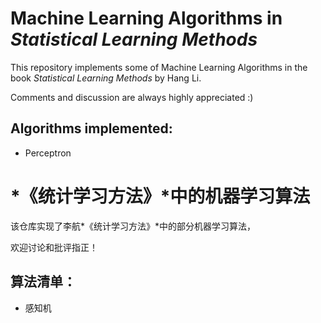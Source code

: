 # Machine Learning Algorithms in *Statistical Learning Methods*

This repository implements some of Machine Learning Algorithms in the book *Statistical Learning Methods* by Hang Li.

Comments and discussion are always highly appreciated :)

## Algorithms implemented:

- Perceptron 



#  *《统计学习方法》*中的机器学习算法

该仓库实现了李航*《统计学习方法》*中的部分机器学习算法，

欢迎讨论和批评指正！

## 算法清单：

- 感知机
